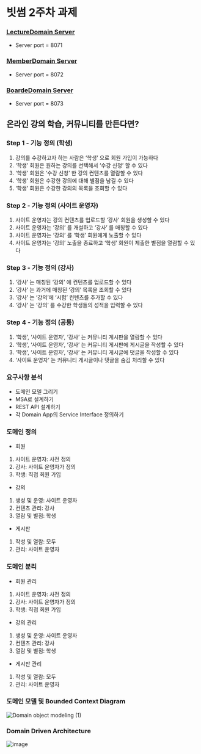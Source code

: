 # 빗썸 2주차 과제
### [LectureDomain Server](https://github.com/HayanYoo/-bithumb-onlineLecture-lecture)
- Server port = 8071
### [MemberDomain Server](https://github.com/HayanYoo/bithumb-onlineLecture-member)
- Server port = 8072
### [BoardeDomain Server](https://github.com/HayanYoo/bithumb-onlineLecture-board)
- Server port = 8073

## 온라인 강의 학습, 커뮤니티를 만든다면?
### Step 1 - 기능 정의 (학생)
1. 강의를 수강하고자 하는 사람은 ‘학생’ 으로 회원 가입이 가능하다
2. ‘학생’ 회원은 원하는 강의를 선택해서 ‘수강 신청’ 할 수 있다
3. ‘학생’ 회원은 ‘수강 신청’ 한 강의 컨텐츠를 열람할 수 있다
4. ‘학생’ 회원은 수강한 강의에 대해 별점을 남길 수 있다
5. ‘학생’ 회원은 수강한 강의의 목록을 조회할 수 있다
### Step 2 - 기능 정의 (사이트 운영자)
1. 사이트 운영자는 강의 컨텐츠를 업로드할 ‘강사’ 회원을 생성할 수 있다
2. 사이트 운영자는 ‘강의’ 를 개설하고 ‘강사’ 를 매칭할 수 있다
3. 사이트 운영자는 ‘강의’ 를 ‘학생’ 회원에게 노출할 수 있다
4. 사이트 운영자는 ‘강의’ 노출을 종료하고 ‘학생’ 회원이 제출한 별점을 열람할 수 있다
### Step 3 - 기능 정의 (강사)
1. ‘강사’ 는 매칭된 ‘강의’ 에 컨텐츠를 업로드할 수 있다
2. ‘강사’ 는 과거에 매칭된 ‘강의’ 목록을 조회할 수 있다
3. ‘강사’ 는 ‘강의’에 ‘시험’ 컨텐츠를 추가할 수 있다
4. ‘강사’ 는 ‘강의’ 를 수강한 학생들의 성적을 입력할 수 있다
### Step 4 - 기능 정의 (공통)
1. ‘학생’, ‘사이트 운영자’, ‘강사’ 는 커뮤니티 게시판을 열람할 수 있다
2. ‘학생’, ‘사이트 운영자’, ‘강사’ 는 커뮤니티 게시판에 게시글을 작성할 수 있다
3. ‘학생’, ‘사이트 운영자’, ‘강사’ 는 커뮤니티 게시글에 댓글을 작성할 수 있다
4. ‘사이트 운영자’ 는 커뮤니티 게시글이나 댓글을 숨김 처리할 수 있다
### 요구사항 분석
* 도메인 모델 그리기
* MSA로 설계하기
* REST API 설계하기
* 각 Domain App의 Service Interface 정의하기
### 도메인 정의
* 회원
1. 사이트 운영자: 사전 정의
2. 강사: 사이트 운영자가 정의
3. 학생: 직접 회원 가입
* 강의
1. 생성 및 운영: 사이트 운영자
2. 컨텐츠 관리: 강사
3. 열람 및 별점: 학생
* 게시판
1. 작성 및 열람: 모두
2. 관리: 사이트 운영자
### 도메인 분리
* 회원 관리
1. 사이트 운영자: 사전 정의
2. 강사: 사이트 운영자가 정의
3. 학생: 직접 회원 가입
* 강의 관리
1. 생성 및 운영: 사이트 운영자
2. 컨텐츠 관리: 강사
3. 열람 및 별점: 학생
* 게시판 관리
1. 작성 및 열람: 모두
2. 관리: 사이트 운영자
 
### 도메인 모델 및 Bounded Context Diagram
![Domain object modeling (1)](https://user-images.githubusercontent.com/73471529/164623080-40f8659f-afb4-481e-ba24-ee0e6cdb9592.png)



### Domain Driven Architecture
![image](https://user-images.githubusercontent.com/73471529/164626688-bf425b64-ee72-46ae-bbbc-7e8ab8339c1a.png)



